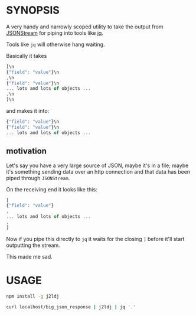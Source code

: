 # SYNOPSIS

A very handy and narrowly scoped utility to take the output from [JSONStream](https://github.com/dominictarr/JSONStream) for piping into tools like [jq](https://github.com/stedolan/jq).

Tools like `jq` will otherwise hang waiting.

Basically it takes

```javascript
[\n
{"field": "value"}\n
,\n
{"field": "value"}\n
... lots and lots of objects ...
,\n
]\n
```

and makes it into:

```javascript
{"field": "value"}\n
{"field": "value"}\n
... lots and lots of objects ...
```


## motivation
Let's say you have a very large source of JSON, maybe it's in a file; maybe it's something sending data over an http connection and that data has been piped through `JSONStream`.

On the receiving end it looks like this:

```javascript
[
{"field": "value"}
,
... lots and lots of objects ...
,
]
```

Now if you pipe this directly to `jq` it waits for the closing `]` before it'll start outputting the stream.

This made me sad.

# USAGE

```sh
npm install -g j2ldj
```

```sh
curl localhost/big_json_response | j2ldj | jq '.'
```
